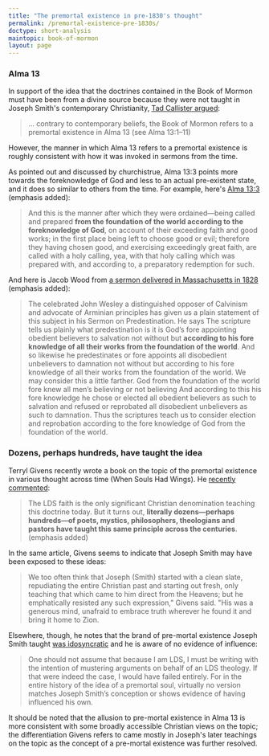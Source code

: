 ```yaml
---
title: "The premortal existence in pre-1830's thought"
permalink: /premortal-existence-pre-1830s/
doctype: short-analysis
maintopic: book-of-mormon
layout: page
---
```


### Alma 13

In support of the idea that the doctrines contained in the Book of Mormon must have been from a divine source because they were not taught in Joseph Smith's contemporary Christianity, [Tad Callister argued](https://speeches.byu.edu/talks/tad-r-callister_book-mormon-man-made-god-given/):

> ... contrary to contemporary beliefs, the Book of Mormon refers to a premortal existence in Alma 13 (see Alma 13:1–11)

However, the manner in which Alma 13 refers to a premortal existence is roughly consistent with how it was invoked in sermons from the time.

As pointed out and discussed by churchistrue, Alma 13:3 points more towards the foreknowledge of God and less to an actual pre-existent state, and it does so similar to others from the time.  For example, here's [Alma 13:3](https://www.churchofjesuschrist.org/scriptures/bofm/alma/13.3?lang=eng) (emphasis added):

> And this is the manner after which they were ordained—being called and prepared **from the foundation of the world according to the foreknowledge of God**, on account of their exceeding faith and good works; in the first place being left to choose good or evil; therefore they having chosen good, and exercising exceedingly great faith, are called with a holy calling, yea, with that holy calling which was prepared with, and according to, a preparatory redemption for such.

And here is Jacob Wood from [a sermon delivered in Massachusetts in 1828](https://books.google.com/books?id=sCZdAAAAcAAJ&lpg=PA7&ots=YcatSFpy3i&dq=%22The%20celebrated%20John%20Wesley%20a%20distinguished%22%20Jacob%20Wood&pg=PA7#v=onepage&q=%22from%20the%20foundation%20of%20the%20world%22&f=false) (emphasis added):

> The celebrated John Wesley a distinguished opposer of Calvinism and advocate of Arminian principles has given us a plain statement of this subject in his Sermon on Predestination.  He says The scripture tells us plainly what predestination is it is God’s fore appointing obedient believers to salvation not without but **according to his fore knowledge of all their works from the foundation of the world**. And so likewise he predestinates or fore appoints all disobedient unbelievers to damnation not without but according to his fore knowledge of all their works from the foundation of the world. We may consider this a little farther. God from the foundation of the world fore knew all men’s believing or not believing And according to this his fore knowledge he chose or elected all obedient believers as such to salvation and refused or reprobated all disobedient unbelievers as such to damnation. Thus the scriptures teach us to consider election and reprobation according to the fore knowledge of God from the foundation of the world.

### Dozens, perhaps hundreds, have taught the idea

Terryl Givens recently wrote a book on the topic of the premortal existence in various thought across time (When Souls Had Wings).  He [recently commented](http://www.deseretnews.com/article/705380211/Terryl-Givens-Pre-mortal-existence-not-a-new-concept.html?pg=all):

> The LDS faith is the only significant Christian denomination teaching this doctrine today.  But it turns out, **literally dozens—perhaps hundreds—of poets, mystics, philosophers, theologians and pastors have taught this same principle across the centuries**. (emphasis added)

In the same article, Givens seems to indicate that Joseph Smith may have been exposed to these ideas:

> We too often think that Joseph (Smith) started with a clean slate, repudiating the entire Christian past and starting out fresh, only teaching that which came to him direct from the Heavens; but he emphatically resisted any such expression," Givens said. "His was a generous mind, unafraid to embrace truth wherever he found it and bring it home to Zion.

Elsewhere, though, he notes that the brand of pre-mortal existence Joseph Smith taught [was idosyncratic](https://scholarsarchive.byu.edu/cgi/viewcontent.cgi?article=4357&context=byusq) and he is aware of no evidence of influence:

> One should not assume that because I am LDS, I must be writing with the intention of mustering arguments on behalf of an LDS theology. If that were indeed the case, I would have failed entirely. For in the entire history of the idea of a premortal soul, virtually no version matches Joseph Smith’s conception or shows evidence of having influenced his own.

It should be noted that the allusion to pre-mortal existence in Alma 13 is more consistent with some broadly accessible Christian views on the topic; the differentiation Givens refers to came mostly in Joseph's later teachings on the topic as the concept of a pre-mortal existence was further resolved.
